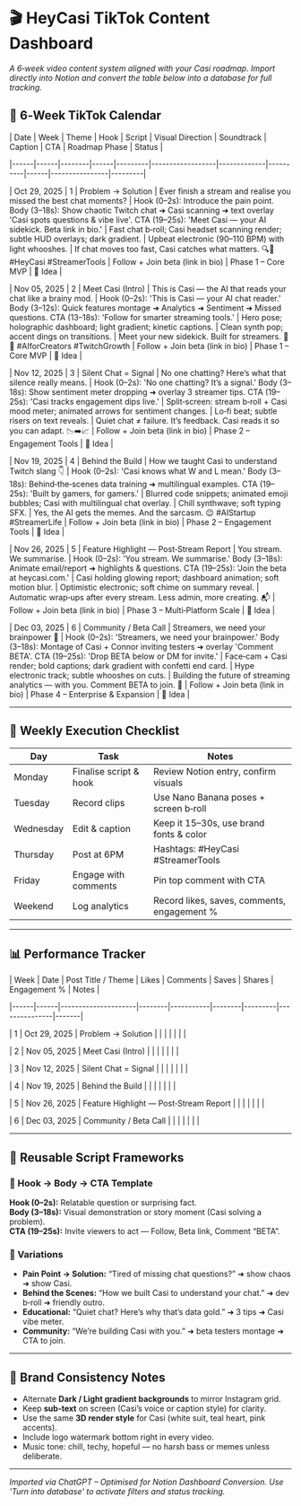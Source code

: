 # 🎬 HeyCasi TikTok Content Dashboard

_A 6‑week video content system aligned with your Casi roadmap. Import directly into Notion and convert the table below into a database for full tracking._

## 📅 6‑Week TikTok Calendar

| Date | Week | Theme | Hook | Script | Visual Direction | Soundtrack | Caption | CTA | Roadmap Phase | Status |

|------|------|--------|------|---------|------------------|-------------|----------|------|----------------|---------|

| Oct 29, 2025 | 1 | Problem → Solution | Ever finish a stream and realise you missed the best chat moments? | Hook (0–2s): Introduce the pain point.
Body (3–18s): Show chaotic Twitch chat ➜ Casi scanning ➜ text overlay 'Casi spots questions & vibe live'.
CTA (19–25s): 'Meet Casi — your AI sidekick. Beta link in bio.' | Fast chat b‑roll; Casi headset scanning render; subtle HUD overlays; dark gradient. | Upbeat electronic (90–110 BPM) with light whooshes. | If chat moves too fast, Casi catches what matters. 🔍💬 #HeyCasi #StreamerTools | Follow + Join beta (link in bio) | Phase 1 – Core MVP | 🧠 Idea |

| Nov 05, 2025 | 2 | Meet Casi (Intro) | This is Casi — the AI that reads your chat like a brainy mod. | Hook (0–2s): 'This is Casi — your AI chat reader.'
Body (3–12s): Quick features montage ➜ Analytics ➜ Sentiment ➜ Missed questions.
CTA (13–18s): 'Follow for smarter streaming tools.' | Hero pose; holographic dashboard; light gradient; kinetic captions. | Clean synth pop; accent dings on transitions. | Meet your new sidekick. Built for streamers. 🤖✨ #AIforCreators #TwitchGrowth | Follow + Join beta (link in bio) | Phase 1 – Core MVP | 🧠 Idea |

| Nov 12, 2025 | 3 | Silent Chat = Signal | No one chatting? Here’s what that silence really means. | Hook (0–2s): 'No one chatting? It’s a signal.'
Body (3–18s): Show sentiment meter dropping ➜ overlay 3 streamer tips.
CTA (19–25s): 'Casi tracks engagement dips live.' | Split‑screen: stream b‑roll + Casi mood meter; animated arrows for sentiment changes. | Lo‑fi beat; subtle risers on text reveals. | Quiet chat ≠ failure. It’s feedback. Casi reads it so you can adapt. 📉➡️📈 | Follow + Join beta (link in bio) | Phase 2 – Engagement Tools | 🧠 Idea |

| Nov 19, 2025 | 4 | Behind the Build | How we taught Casi to understand Twitch slang 👇 | Hook (0–2s): 'Casi knows what W and L mean.'
Body (3–18s): Behind‑the‑scenes data training ➜ multilingual examples.
CTA (19–25s): 'Built by gamers, for gamers.' | Blurred code snippets; animated emoji bubbles; Casi with multilingual chat overlay. | Chill synthwave; soft typing SFX. | Yes, the AI gets the memes. And the sarcasm. 😉 #AIStartup #StreamerLife | Follow + Join beta (link in bio) | Phase 2 – Engagement Tools | 🧠 Idea |

| Nov 26, 2025 | 5 | Feature Highlight — Post‑Stream Report | You stream. We summarise. | Hook (0–2s): 'You stream. We summarise.'
Body (3–18s): Animate email/report ➜ highlights & questions.
CTA (19–25s): 'Join the beta at heycasi.com.' | Casi holding glowing report; dashboard animation; soft motion blur. | Optimistic electronic; soft chime on summary reveal. | Automatic wrap‑ups after every stream. Less admin, more creating. 📬 | Follow + Join beta (link in bio) | Phase 3 – Multi‑Platform Scale | 🧠 Idea |

| Dec 03, 2025 | 6 | Community / Beta Call | Streamers, we need your brainpower 🧠 | Hook (0–2s): 'Streamers, we need your brainpower.'
Body (3–18s): Montage of Casi + Connor inviting testers ➜ overlay 'Comment BETA'.
CTA (19–25s): 'Drop BETA below or DM for invite.' | Face‑cam + Casi render; bold captions; dark gradient with confetti end card. | Hype electronic track; subtle whooshes on cuts. | Building the future of streaming analytics — with you. Comment BETA to join. 🚀 | Follow + Join beta (link in bio) | Phase 4 – Enterprise & Expansion | 🧠 Idea |

---

## 🧭 Weekly Execution Checklist

| Day       | Task                   | Notes                                       |
| --------- | ---------------------- | ------------------------------------------- |
| Monday    | Finalise script & hook | Review Notion entry, confirm visuals        |
| Tuesday   | Record clips           | Use Nano Banana poses + screen b‑roll       |
| Wednesday | Edit & caption         | Keep it 15–30s, use brand fonts & color     |
| Thursday  | Post at 6PM            | Hashtags: #HeyCasi #StreamerTools           |
| Friday    | Engage with comments   | Pin top comment with CTA                    |
| Weekend   | Log analytics          | Record likes, saves, comments, engagement % |

---

## 📊 Performance Tracker

| Week | Date | Post Title / Theme | Likes | Comments | Saves | Shares | Engagement % | Notes |

|------|------|---------------------|--------|-----------|--------|---------|---------------|-------|

| 1 | Oct 29, 2025 | Problem → Solution | | | | | | |

| 2 | Nov 05, 2025 | Meet Casi (Intro) | | | | | | |

| 3 | Nov 12, 2025 | Silent Chat = Signal | | | | | | |

| 4 | Nov 19, 2025 | Behind the Build | | | | | | |

| 5 | Nov 26, 2025 | Feature Highlight — Post‑Stream Report | | | | | | |

| 6 | Dec 03, 2025 | Community / Beta Call | | | | | | |

---

## 🧩 Reusable Script Frameworks

### 🎥 Hook → Body → CTA Template

**Hook (0–2s):** Relatable question or surprising fact.  
**Body (3–18s):** Visual demonstration or story moment (Casi solving a problem).  
**CTA (19–25s):** Invite viewers to act — Follow, Beta link, Comment “BETA”.

### 🔁 Variations

- **Pain Point → Solution:** “Tired of missing chat questions?” ➜ show chaos ➜ show Casi.
- **Behind the Scenes:** “How we built Casi to understand your chat.” ➜ dev b‑roll ➜ friendly outro.
- **Educational:** “Quiet chat? Here’s why that’s data gold.” ➜ 3 tips ➜ Casi vibe meter.
- **Community:** “We’re building Casi with you.” ➜ beta testers montage ➜ CTA to join.

---

## 🎨 Brand Consistency Notes

- Alternate **Dark / Light gradient backgrounds** to mirror Instagram grid.
- Keep **sub‑text** on screen (Casi’s voice or caption style) for clarity.
- Use the same **3D render style** for Casi (white suit, teal heart, pink accents).
- Include logo watermark bottom right in every video.
- Music tone: chill, techy, hopeful — no harsh bass or memes unless deliberate.

---

_Imported via ChatGPT – Optimised for Notion Dashboard Conversion. Use 'Turn into database' to activate filters and status tracking._
